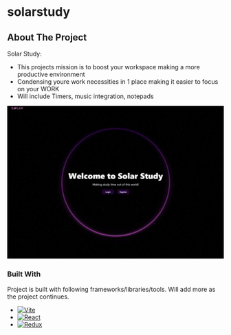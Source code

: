 # solarstudy

<!-- ABOUT THE PROJECT -->

## About The Project

Solar Study:

- This projects mission is to boost your workspace making a more productive environment
- Condensing youre work necessities in 1 place making it easier to focus on your WORK
- Will include Timers, music integration, notepads

![Home](projimg/main.png?raw=true)

### Built With

Project is built with following frameworks/libraries/tools. Will add more as the project continues.

- [![Vite][Vitejs.dev]][Vite-url]
- [![React][React.dev]][React-url]
- [![Redux][Redux.js.org]][Redux-url]

[React.dev]: https://img.shields.io/badge/React-20232A?style=for-the-badge&logo=react&logoColor=61DAFB
[React-url]: https://reactjs.org/
[Vitejs.dev]: https://img.shields.io/badge/Vite-7851A9?style=for-the-badge&logo=Vite&logoColor=yellow
[Vite-url]: https://vitejs.dev/
[Redux.js.org]: https://img.shields.io/badge/Redux-ffffff?style=for-the-badge&logo=Redux&logoColor=764abc
[Redux-url]: https://redux.js.org/
